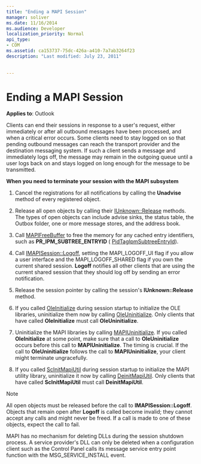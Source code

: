 ```yaml
---
title: "Ending a MAPI Session"
manager: soliver
ms.date: 11/16/2014
ms.audience: Developer
localization_priority: Normal
api_type:
- COM
ms.assetid: ca153737-75dc-426a-a410-7a7ab3264f23
description: "Last modified: July 23, 2011"
 
 
---
```


# Ending a MAPI Session

  
  
**Applies to**: Outlook 
  
Clients can end their sessions in response to a user's request, either immediately or after all outbound messages have been processed, and when a critical error occurs. Some clients need to stay logged on so that pending outbound messages can reach the transport provider and the destination messaging system. If such a client sends a message and immediately logs off, the message may remain in the outgoing queue until a user logs back on and stays logged on long enough for the message to be transmitted.
  
 **When you need to terminate your session with the MAPI subsystem**
  
1. Cancel the registrations for all notifications by calling the **Unadvise** method of every registered object. 
    
2. Release all open objects by calling their [IUnknown::Release](http://msdn.microsoft.com/en-us/library/ms682317%28VS.85%29.aspx) methods. The types of open objects can include advise sinks, the status table, the Outbox folder, one or more message stores, and the address book. 
    
3. Call [MAPIFreeBuffer](mapifreebuffer.md) to free the memory for any cached entry identifiers, such as **PR_IPM_SUBTREE_ENTRYID** ( [PidTagIpmSubtreeEntryId](pidtagipmsubtreeentryid-canonical-property.md)).
    
4. Call [IMAPISession::Logoff](imapisession-logoff.md), setting the MAPI_LOGOFF_UI flag if you allow a user interface and the MAPI_LOGOFF_SHARED flag if you own the current shared session. **Logoff** notifies all other clients that are using the current shared session that they should log off by sending an error notification. 
    
5. Release the session pointer by calling the session's **IUnknown::Release** method. 
    
6. If you called [OleInitialize](http://msdn.microsoft.com/en-us/library/ms690134%28v=VS.85%29.aspx) during session startup to initialize the OLE libraries, uninitialize them now by calling [OleUninitialize](http://msdn.microsoft.com/en-us/library/ms691326%28VS.85%29.aspx). Only clients that have called **OleInitialize** must call **OleUninitialize**. 
    
7. Uninitialize the MAPI libraries by calling [MAPIUninitialize](mapiuninitialize.md). If you called **OleInitialize** at some point, make sure that a call to **OleUninitialize** occurs before this call to **MAPIUninitialize**. The timing is crucial. If the call to **OleUninitialize** follows the call to **MAPIUninitialize**, your client might terminate ungracefully. 
    
8. If you called [ScInitMapiUtil](scinitmapiutil.md) during session startup to initialize the MAPI utility library, uninitialize it now by calling [DeinitMapiUtil](deinitmapiutil.md). Only clients that have called **ScInitMapiUtil** must call **DeinitMapiUtil**.
    
> [!NOTE]
> All open objects must be released before the call to **IMAPISession::Logoff**. Objects that remain open after **Logoff** is called become invalid; they cannot accept any calls and might never be freed. If a call is made to one of these objects, expect the call to fail. 
  
 MAPI has no mechanism for deleting DLLs during the session shutdown process. A service provider's DLL can only be deleted when a configuration client such as the Control Panel calls its message service entry point function with the MSG_SERVICE_INSTALL event. 
  

